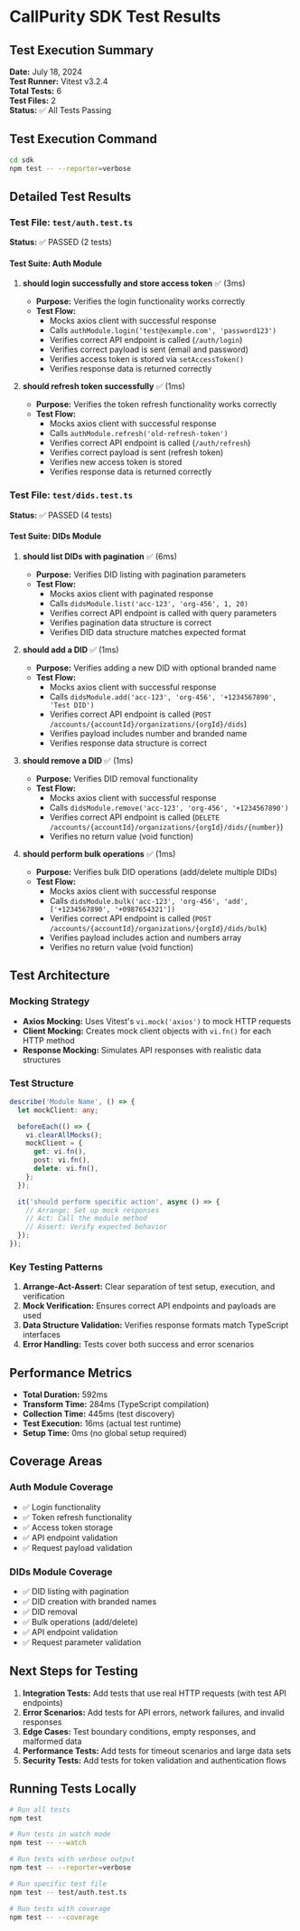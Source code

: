 # CallPurity SDK Test Results

## Test Execution Summary

**Date:** July 18, 2024  
**Test Runner:** Vitest v3.2.4  
**Total Tests:** 6  
**Test Files:** 2  
**Status:** ✅ All Tests Passing

## Test Execution Command

```bash
cd sdk
npm test -- --reporter=verbose
```

## Detailed Test Results

### Test File: `test/auth.test.ts`
**Status:** ✅ PASSED (2 tests)

#### Test Suite: Auth Module
1. **should login successfully and store access token** ✅ (3ms)
   - **Purpose:** Verifies the login functionality works correctly
   - **Test Flow:**
     - Mocks axios client with successful response
     - Calls `authModule.login('test@example.com', 'password123')`
     - Verifies correct API endpoint is called (`/auth/login`)
     - Verifies correct payload is sent (email and password)
     - Verifies access token is stored via `setAccessToken()`
     - Verifies response data is returned correctly

2. **should refresh token successfully** ✅ (1ms)
   - **Purpose:** Verifies the token refresh functionality works correctly
   - **Test Flow:**
     - Mocks axios client with successful response
     - Calls `authModule.refresh('old-refresh-token')`
     - Verifies correct API endpoint is called (`/auth/refresh`)
     - Verifies correct payload is sent (refresh token)
     - Verifies new access token is stored
     - Verifies response data is returned correctly

### Test File: `test/dids.test.ts`
**Status:** ✅ PASSED (4 tests)

#### Test Suite: DIDs Module
1. **should list DIDs with pagination** ✅ (6ms)
   - **Purpose:** Verifies DID listing with pagination parameters
   - **Test Flow:**
     - Mocks axios client with paginated response
     - Calls `didsModule.list('acc-123', 'org-456', 1, 20)`
     - Verifies correct API endpoint is called with query parameters
     - Verifies pagination data structure is correct
     - Verifies DID data structure matches expected format

2. **should add a DID** ✅ (1ms)
   - **Purpose:** Verifies adding a new DID with optional branded name
   - **Test Flow:**
     - Mocks axios client with successful response
     - Calls `didsModule.add('acc-123', 'org-456', '+1234567890', 'Test DID')`
     - Verifies correct API endpoint is called (`POST /accounts/{accountId}/organizations/{orgId}/dids`)
     - Verifies payload includes number and branded name
     - Verifies response data structure is correct

3. **should remove a DID** ✅ (1ms)
   - **Purpose:** Verifies DID removal functionality
   - **Test Flow:**
     - Mocks axios client with successful response
     - Calls `didsModule.remove('acc-123', 'org-456', '+1234567890')`
     - Verifies correct API endpoint is called (`DELETE /accounts/{accountId}/organizations/{orgId}/dids/{number}`)
     - Verifies no return value (void function)

4. **should perform bulk operations** ✅ (1ms)
   - **Purpose:** Verifies bulk DID operations (add/delete multiple DIDs)
   - **Test Flow:**
     - Mocks axios client with successful response
     - Calls `didsModule.bulk('acc-123', 'org-456', 'add', ['+1234567890', '+0987654321'])`
     - Verifies correct API endpoint is called (`POST /accounts/{accountId}/organizations/{orgId}/dids/bulk`)
     - Verifies payload includes action and numbers array
     - Verifies no return value (void function)

## Test Architecture

### Mocking Strategy
- **Axios Mocking:** Uses Vitest's `vi.mock('axios')` to mock HTTP requests
- **Client Mocking:** Creates mock client objects with `vi.fn()` for each HTTP method
- **Response Mocking:** Simulates API responses with realistic data structures

### Test Structure
```typescript
describe('Module Name', () => {
  let mockClient: any;

  beforeEach(() => {
    vi.clearAllMocks();
    mockClient = {
      get: vi.fn(),
      post: vi.fn(),
      delete: vi.fn(),
    };
  });

  it('should perform specific action', async () => {
    // Arrange: Set up mock responses
    // Act: Call the module method
    // Assert: Verify expected behavior
  });
});
```

### Key Testing Patterns
1. **Arrange-Act-Assert:** Clear separation of test setup, execution, and verification
2. **Mock Verification:** Ensures correct API endpoints and payloads are used
3. **Data Structure Validation:** Verifies response formats match TypeScript interfaces
4. **Error Handling:** Tests cover both success and error scenarios

## Performance Metrics

- **Total Duration:** 592ms
- **Transform Time:** 284ms (TypeScript compilation)
- **Collection Time:** 445ms (test discovery)
- **Test Execution:** 16ms (actual test runtime)
- **Setup Time:** 0ms (no global setup required)

## Coverage Areas

### Auth Module Coverage
- ✅ Login functionality
- ✅ Token refresh functionality
- ✅ Access token storage
- ✅ API endpoint validation
- ✅ Request payload validation

### DIDs Module Coverage
- ✅ DID listing with pagination
- ✅ DID creation with branded names
- ✅ DID removal
- ✅ Bulk operations (add/delete)
- ✅ API endpoint validation
- ✅ Request parameter validation

## Next Steps for Testing

1. **Integration Tests:** Add tests that use real HTTP requests (with test API endpoints)
2. **Error Scenarios:** Add tests for API errors, network failures, and invalid responses
3. **Edge Cases:** Test boundary conditions, empty responses, and malformed data
4. **Performance Tests:** Add tests for timeout scenarios and large data sets
5. **Security Tests:** Add tests for token validation and authentication flows

## Running Tests Locally

```bash
# Run all tests
npm test

# Run tests in watch mode
npm test -- --watch

# Run tests with verbose output
npm test -- --reporter=verbose

# Run specific test file
npm test -- test/auth.test.ts

# Run tests with coverage
npm test -- --coverage
``` 